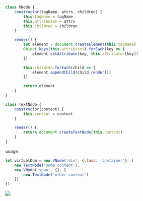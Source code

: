 ```js
class VNode {
    constructor(tagName, attrs, children) {
        this.tagName = tagName
        this.attributes = attrs
        this.children = children
    }

    render() {
        let element = document.createElement(this.tagName)
        Object.keys(this.attributes).forEach(key => {
            element.setAttribute(key, this.attributes[key])
        })

        this.children.forEach(child => {
            element.appendChild(child.render())
        })

        return element
    }
}

class TextNode {
    constructor(content) {
        this.content = content
    }

    render() {
        return document.createTextNode(this.content)
    }
}
```

usage

```js
let virtualDom = new VNode('div', {class: 'container'}, [
    new TextNode('some content'),
    new VNode('span', {}, [
        new TextNode('other content')
    ])
])
```

![](https://upload-images.jianshu.io/upload_images/7515763-98ebc0270dbf3f9e.png?imageMogr2/auto-orient/strip%7CimageView2/2/w/676/format/webp)

